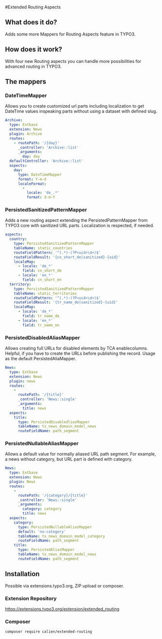#Extended Routing Aspects

## What does it do?

Adds some more Mappers for Routing Aspects feature in TYPO3. 


## How does it work?

With four new Routing aspects you can handle more possibilities for advanced routing in TYPO3.

## The mappers

### DateTimeMapper

Allows you to create customized url parts including localization to get DateTime values inspeaking parts
without using a dataset with defined slug.

```yaml
Archive:
  type: Extbase
  extension: News
  plugin: Archive
  routes:
    - routePath: '/{day}'
      _controller: 'Archive::list'
      _arguments:
        day: day
  defaultController: 'Archive::list'
  aspects:
    day:
      type: DateTimeMapper
      format: Y-m-d
      localeFormat:
        -
          locale: 'de_.*'
          format: d-m-Y
```

### PersistedSanitizedPatternMapper

Adds a new routing aspect extending the PersistedPatternMapper from TYPO3 core with sanitized URL parts.
Localization is respected, if needed.

```yaml
aspects:
  country:
    type: PersistedSanitizedPatternMapper
    tableName: static_countries
    routeFieldPattern: '^(.*)-(?P<uid>\d+)$'
    routeFieldResult: '{cn_short_de|sanitized}-{uid}'
    localeMap:
      - locale: 'de_*'
        field: cn_short_de
      - locale: 'en_*'
        field: cn_short_en
  territory:
    type: PersistedSanitizedPatternMapper
    tableName: static_territories
    routeFieldPattern: '^(.*)-(?P<uid>\d+)$'
    routeFieldResult: '{tr_name_de|sanitized}-{uid}'
    localeMap:
      - locale: 'de_*'
        field: tr_name_de
      - locale: 'en_*'
        field: tr_name_en
```

### PersistedDisabledAliasMapper

Allows creating full URLs for disabled elements by TCA enablecolumns. Helpful, if you have to create the URLs
before publishing the record.
Usage as the default PersistedAliaMapper.

```yaml
News:
  type: Extbase
  extension: News
  plugin: news
  routes:
    -
      routePath: '/{title}'
      _controller: 'News::single'
      _arguments:
        title: news
  aspects:
    title:
      type: PersistedDisabledliasMapper
      tableName: tx_news_domain_model_news
      routeFieldName: path_segment
```

### PersistedNullableAliasMapper

Allows a default value for normally aliased URL path segment. For example, a news without category, but
URL part is defined with category.

```yaml
News:
  type: Extbase
  extension: News
  plugin: News
  routes:
    -
      routePath: '/{category}/{title}'
      _controller: 'News::single'
      _arguments:
        category: category
        title: news
  aspects:
    category:
      type: PersistedNullableAliasMapper
      default: 'no-category'
      tableName: tx_news_domain_model_category
      routeFieldName: path_segment
    title:
      type: PersistedAliasMapper
      tableName: tx_news_domain_model_news
      routeFieldName: path_segment
```

## Installation

Possible via extensions.typo3.org, ZIP upload or composer.

### Extension Repository
https://extensions.typo3.org/extension/extended_routing

### Composer
```shell
composer require calien/extended-routing
```